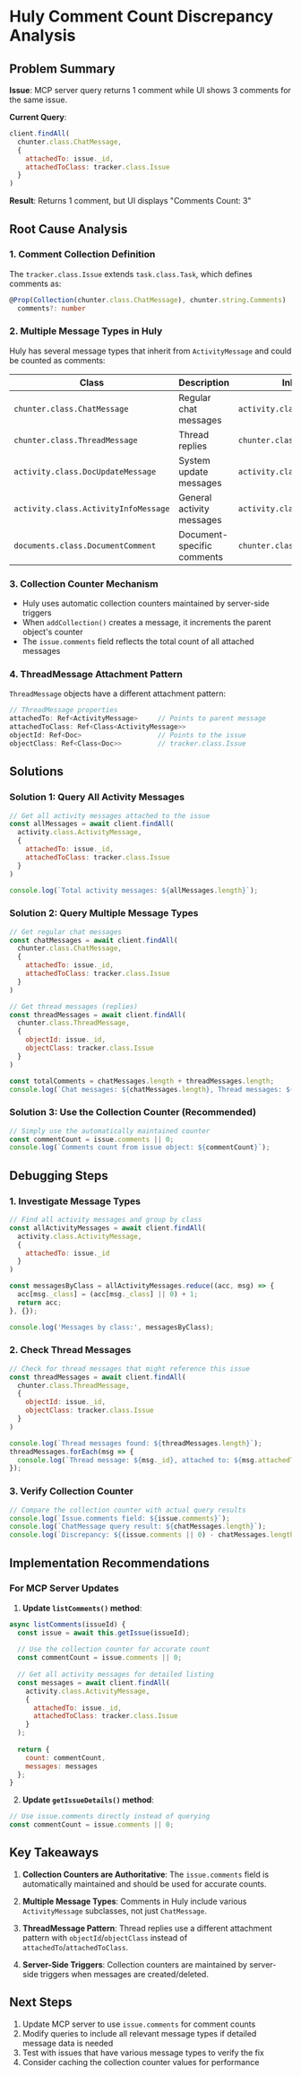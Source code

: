 # Huly Comment Count Discrepancy Analysis

## Problem Summary

**Issue**: MCP server query returns 1 comment while UI shows 3 comments for the same issue.

**Current Query**:
```javascript
client.findAll(
  chunter.class.ChatMessage,
  {
    attachedTo: issue._id,
    attachedToClass: tracker.class.Issue
  }
)
```

**Result**: Returns 1 comment, but UI displays "Comments Count: 3"

## Root Cause Analysis

### 1. Comment Collection Definition

The `tracker.class.Issue` extends `task.class.Task`, which defines comments as:

```typescript
@Prop(Collection(chunter.class.ChatMessage), chunter.string.Comments)
  comments?: number
```

### 2. Multiple Message Types in Huly

Huly has several message types that inherit from `ActivityMessage` and could be counted as comments:

| Class | Description | Inheritance |
|-------|-------------|-------------|
| `chunter.class.ChatMessage` | Regular chat messages | `activity.class.ActivityMessage` |
| `chunter.class.ThreadMessage` | Thread replies | `chunter.class.ChatMessage` |
| `activity.class.DocUpdateMessage` | System update messages | `activity.class.ActivityMessage` |
| `activity.class.ActivityInfoMessage` | General activity messages | `activity.class.ActivityMessage` |
| `documents.class.DocumentComment` | Document-specific comments | `chunter.class.ChatMessage` |

### 3. Collection Counter Mechanism

- Huly uses automatic collection counters maintained by server-side triggers
- When `addCollection()` creates a message, it increments the parent object's counter
- The `issue.comments` field reflects the total count of all attached messages

### 4. ThreadMessage Attachment Pattern

`ThreadMessage` objects have a different attachment pattern:
```typescript
// ThreadMessage properties
attachedTo: Ref<ActivityMessage>     // Points to parent message
attachedToClass: Ref<Class<ActivityMessage>>
objectId: Ref<Doc>                   // Points to the issue
objectClass: Ref<Class<Doc>>         // tracker.class.Issue
```

## Solutions

### Solution 1: Query All Activity Messages

```javascript
// Get all activity messages attached to the issue
const allMessages = await client.findAll(
  activity.class.ActivityMessage,
  {
    attachedTo: issue._id,
    attachedToClass: tracker.class.Issue
  }
)

console.log(`Total activity messages: ${allMessages.length}`);
```

### Solution 2: Query Multiple Message Types

```javascript
// Get regular chat messages
const chatMessages = await client.findAll(
  chunter.class.ChatMessage,
  {
    attachedTo: issue._id,
    attachedToClass: tracker.class.Issue
  }
)

// Get thread messages (replies)
const threadMessages = await client.findAll(
  chunter.class.ThreadMessage,
  {
    objectId: issue._id,
    objectClass: tracker.class.Issue
  }
)

const totalComments = chatMessages.length + threadMessages.length;
console.log(`Chat messages: ${chatMessages.length}, Thread messages: ${threadMessages.length}`);
```

### Solution 3: Use the Collection Counter (Recommended)

```javascript
// Simply use the automatically maintained counter
const commentCount = issue.comments || 0;
console.log(`Comments count from issue object: ${commentCount}`);
```

## Debugging Steps

### 1. Investigate Message Types

```javascript
// Find all activity messages and group by class
const allActivityMessages = await client.findAll(
  activity.class.ActivityMessage,
  {
    attachedTo: issue._id
  }
)

const messagesByClass = allActivityMessages.reduce((acc, msg) => {
  acc[msg._class] = (acc[msg._class] || 0) + 1;
  return acc;
}, {});

console.log('Messages by class:', messagesByClass);
```

### 2. Check Thread Messages

```javascript
// Check for thread messages that might reference this issue
const threadMessages = await client.findAll(
  chunter.class.ThreadMessage,
  {
    objectId: issue._id,
    objectClass: tracker.class.Issue
  }
)

console.log(`Thread messages found: ${threadMessages.length}`);
threadMessages.forEach(msg => {
  console.log(`Thread message: ${msg._id}, attached to: ${msg.attachedTo}`);
});
```

### 3. Verify Collection Counter

```javascript
// Compare the collection counter with actual query results
console.log(`Issue.comments field: ${issue.comments}`);
console.log(`ChatMessage query result: ${chatMessages.length}`);
console.log(`Discrepancy: ${(issue.comments || 0) - chatMessages.length}`);
```

## Implementation Recommendations

### For MCP Server Updates

1. **Update `listComments()` method**:
```javascript
async listComments(issueId) {
  const issue = await this.getIssue(issueId);
  
  // Use the collection counter for accurate count
  const commentCount = issue.comments || 0;
  
  // Get all activity messages for detailed listing
  const messages = await client.findAll(
    activity.class.ActivityMessage,
    {
      attachedTo: issue._id,
      attachedToClass: tracker.class.Issue
    }
  );
  
  return {
    count: commentCount,
    messages: messages
  };
}
```

2. **Update `getIssueDetails()` method**:
```javascript
// Use issue.comments directly instead of querying
const commentCount = issue.comments || 0;
```

## Key Takeaways

1. **Collection Counters are Authoritative**: The `issue.comments` field is automatically maintained and should be used for accurate counts.

2. **Multiple Message Types**: Comments in Huly include various `ActivityMessage` subclasses, not just `ChatMessage`.

3. **ThreadMessage Pattern**: Thread replies use a different attachment pattern with `objectId`/`objectClass` instead of `attachedTo`/`attachedToClass`.

4. **Server-Side Triggers**: Collection counters are maintained by server-side triggers when messages are created/deleted.

## Next Steps

1. Update MCP server to use `issue.comments` for comment counts
2. Modify queries to include all relevant message types if detailed message data is needed
3. Test with issues that have various message types to verify the fix
4. Consider caching the collection counter values for performance
